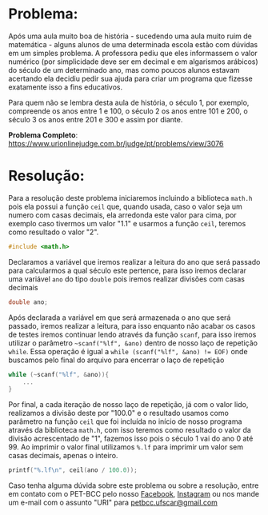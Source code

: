# Problema:   
Após uma aula muito boa de história - sucedendo uma aula muito ruim de matemática - alguns alunos de uma determinada escola estão com dúvidas em um simples problema. A professora pediu que eles informassem o valor numérico (por simplicidade deve ser em decimal e em algarismos arábicos) do século de um determinado ano, mas como poucos alunos estavam acertando ela decidiu pedir sua ajuda para criar um programa que fizesse exatamente isso a fins educativos.

Para quem não se lembra desta aula de história, o século 1, por exemplo, compreende os anos entre 1 e 100, o século 2 os anos entre 101 e 200, o século 3 os anos entre 201 e 300 e assim por diante.  

**Problema Completo**: https://www.urionlinejudge.com.br/judge/pt/problems/view/3076

# Resolução:

Para a resolução deste problema iniciaremos incluindo a biblioteca `math.h` pois ela possui a função `ceil` que, quando usada, caso o valor seja um numero com casas decimais, ela arredonda este valor para cima, por exemplo caso tivermos um valor "1.1" e usarmos a função `ceil`, teremos como resultado o valor "2". 
```c
#include <math.h>
```

Declaramos a variável que iremos realizar a leitura do ano que será passado para calcularmos a qual século este pertence, para isso iremos declarar uma variável `ano` do tipo `double` pois iremos realizar divisões com casas decimais
```c
double ano;
```

Após declarada a variável em que será armazenada o ano que será passado, iremos realizar a leitura, para isso enquanto não acabar os casos de testes iremos continuar lendo através da função `scanf`, para isso iremos utilizar o parâmetro `~scanf("%lf", &ano)` dentro de nosso laço de repetição `while`. Essa operação é igual a `while (scanf("%lf", &ano) != EOF)` onde buscamos pelo final do arquivo para encerrar o laço de repetição
```c
while (~scanf("%lf", &ano)){
	...
}
```

Por final, a cada iteração de nosso laço de repetição, já com o valor lido, realizamos a divisão deste por "100.0" e o resultado usamos como parâmetro na função `ceil` que foi incluída no início de nosso programa através da biblioteca `math.h`, com isso teremos como resultado o valor da divisão acrescentado de "1", fazemos isso pois o século 1 vai do ano 0 até 99. Ao imprimir o valor final utilizamos `%.lf` para imprimir um valor sem casas decimais, apenas o inteiro.
```c
printf("%.lf\n", ceil(ano / 100.0));
```


Caso tenha alguma dúvida sobre este problema ou sobre a resolução, entre em contato com o PET-BCC pelo nosso
[Facebook](https://www.facebook.com/petbcc/),
[Instagram](https://www.instagram.com/petbcc.ufscar/)
ou nos mande um e-mail com o assunto "URI" para  petbcc.ufscar@gmail.com

